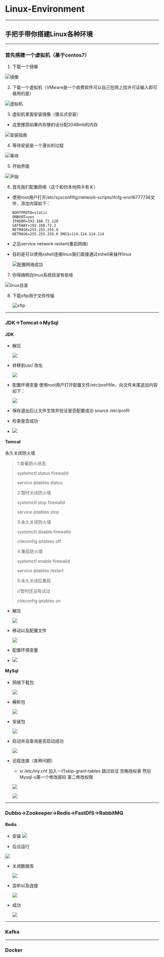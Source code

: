 # Linux-Environment
---

## 手把手带你搭建Linux各种环境

---

### 首先搭建一个虚拟机（基于centos7）

1. 下载一个镜像

![镜像](./img/jx.png)

2. 下载一个虚拟机（VMware是一个收费软件可以自己在网上找许可证输入即可我用的是）

![虚拟机](./img/xnj.png)

3. 虚拟机里面安装镜像（傻瓜式安装）

- 这里推荐如果内存够的话分配2048mb的内存

![安装指南](./img/安装指南.png)

4. 等待安装是一个漫长的过程

![等待](./img/等待ing.png)

5. 开始界面

![开始](./img/start.png)

6. 首先我们配置网络（这个和你本地网卡有关）

- 使用root用户打开/etc/sysconfifig/network-scripts/ifcfg-eno16777736文件，添加内容如下：

  ```
  BOOTPROTO=static
  ONBOOT=yes
  IPADDR=192.168.72.128 
  GATEWAY=192.168.72.2
  NETMASK=255.255.255.0
  NETMASK=255.255.255.0 DNS1=114.114.114.114
  ```

- 之后service network restart(重启网络)

- 目的是可以使用xshell连接linux我们直接通过xshell来操作linux

  ![配置网络成功](./img/配置网络成功.png)

7. 你得搞明白linux系统目录有些啥

![linux目录](./img/linux目录.png)

8. 下载xftp用于文件传输

   ![xftp](./img/xftp.png)



---

### JDK->Tomcat->MySql 

#### JDK

- 解压

  ![](./img/jdk1.png)

- 转移到usr/  改名 

  ![](./img/jdk3.png)

  

- 配置环境变量     使用root用户打开配置文件/etc/profifile，向文件末尾追加内容如下：

  ![](./img/jdk2.png)

-  保存退出后让文件生效并验证是否配置成功  source /etc/profil

- 检查是否成功 

- ![](./img/jdk6.png)

#### Tomcat

永久关闭防火墙

> 1:查看防火状态
>
> systemctl status firewalld
>
> service  iptables status
>
> 2:暂时关闭防火墙
>
> systemctl stop firewalld
>
> service  iptables stop
>
> 3:永久关闭防火墙
>
> systemctl disable firewalld
>
> chkconfig iptables off
>
> 4:重启防火墙
>
> systemctl enable firewalld
>
> service iptables restart  
>
> 5:永久关闭后重启
>
> //暂时还没有试过
>
> chkconfig iptables on
> 

- 解压

  ![](./img/tomcat1.png)

- 移动以及配置文件

  ![](./img/tomcat3.png)

- 配置环境变量

- ![](./img/tomcat2.png)

#### MySql

- 网络下载包

  ![](D:\github\Linux-Environment\mysql1.png)

- 解析包

  ![](./img/mysql2.png)

- 安装包

  ![](./img/mysql3.png)

- 启动并且查询是否启动成功

  ![](./img/mysql4.png)

- 远程连接（各种问题）

  - vi /etc/my.cnf 加入一行skip-grant-tables 跳过验证 忽略授权表 然后Mysql-u第一个修改密码 第二修改权限

  ![](./img/mysql5.png)

  ![](./img/mysql6.png)



---

### Dubbo->Zookeeper->Redis->FastDfS->RabbitMQ

#### Redis

- 安装
 ![](./img/redis1.png)

-  后台运行

  ![](./img/redis2.png)

- 关闭数据库

  ![](./img/redis3.png)

- 监听以及连接

  ![](./img/redis4.png)

- 成功

  ![](./img/redis5.png)





---

### Kafka

---

### Docker



